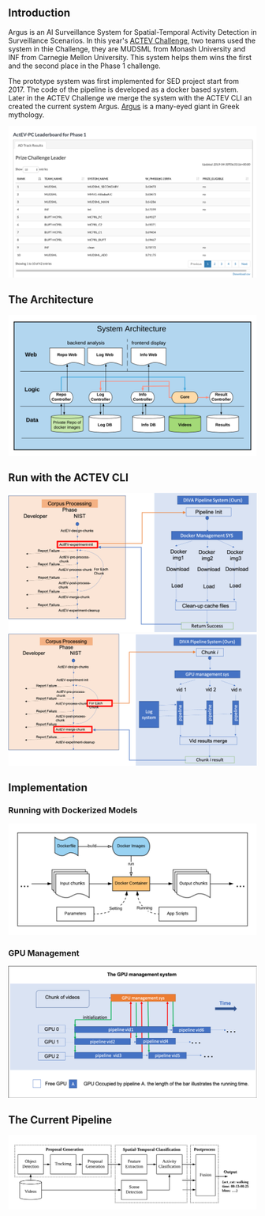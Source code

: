 

## Introduction
Argus is an AI Surveillance System for Spatial-Temporal Activity Detection in Surveillance Scenarios. In this year's [ACTEV Challenge](https://actev.nist.gov/prizechallenge#tab_leaderboard), two teams used the system in thie Challenge, they are MUDSML from Monash University and INF from Carnegie Mellon University. This system helps them wins the first and the second place in the Phase 1 challenge. 

The prototype system was first implemented for SED project start from 2017. The code of the pipeline is developed as a docker based system. Later in the ACTEV Challenge we merge the system with the ACTEV CLI an created the current system Argus. [Argus](https://en.wikipedia.org/wiki/Argus_Panoptes) is a many-eyed giant in Greek mythology.

![Leaderboard of Phase 1](intro/leaderboad.png)

## The Architecture
![Architecture](intro/pipeline_sx.png)

## Run with the ACTEV CLI
![Run with the ACTEV CLI Part 1](intro/pipeline_s1.png)
![Run with the ACTEV CLI Part 2](intro/pipeline_s2.png)

## Implementation
### Running with Dockerized Models
![GPU Management](intro/pipeline_s4.png)

### GPU Management
![GPU Management](intro/pipeline_s3.png)


## The Current Pipeline
![Architecture](intro/actev_pipeline.png )